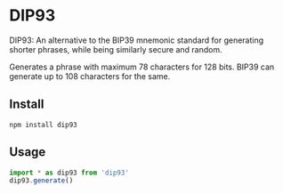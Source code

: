 # DIP93

DIP93: An alternative to the BIP39 mnemonic standard for generating shorter phrases, while being similarly secure and random.

Generates a phrase with maximum 78 characters for 128 bits. BIP39 can generate up to 108 characters for the same.

## Install

`npm install dip93`

## Usage

```js
import * as dip93 from 'dip93'
dip93.generate()
```
